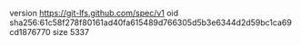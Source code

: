 version https://git-lfs.github.com/spec/v1
oid sha256:61c58f278f80161ad40fa615489d766305d5b3e6344d2d59bc1ca69cd1876770
size 5337

